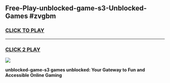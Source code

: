 
## Free-Play-unblocked-game-s3-Unblocked-Games #zvgbm
<h3>
<a href="https://news.freeplayer.one?title=unblocked-game-s3&ref=8M">CLICK TO PLAY</a></h3>
<hr>

<h3>
<a href="https://news.freeplayer.one?title=unblocked-game-s3&ref=8M">CLICK 2 PLAY</a>
  
</h3>

<a href="https://news.freeplayer.one?title=unblocked-game-s3&ref=8M"><img src="https://clearcache.store/games.png"></a>


**unblocked-game-s3 games unblocked: Your Gateway to Fun and Accessible Online Gaming**
